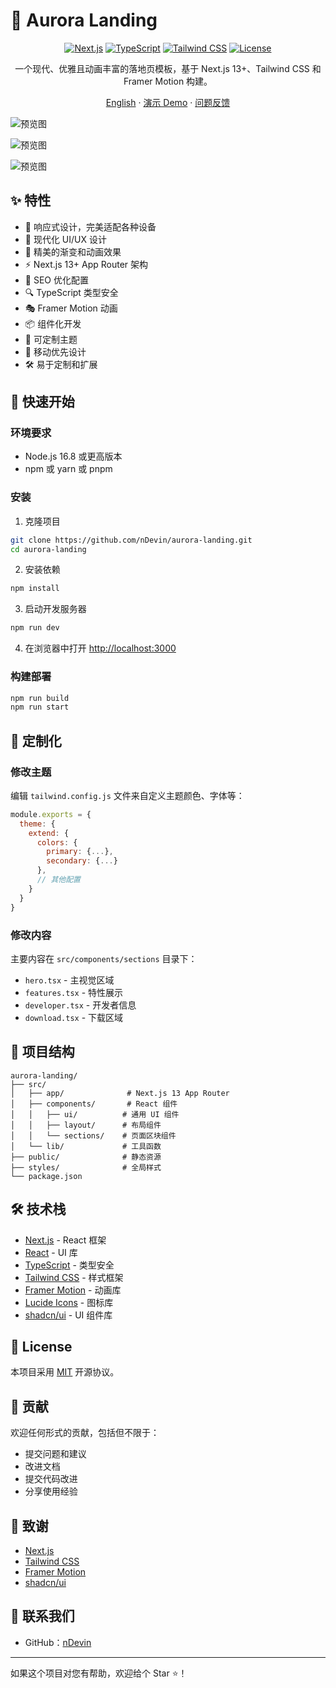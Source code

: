 # 🌌 Aurora Landing

<div align="center">

[![Next.js](https://img.shields.io/badge/Next.js-13+-black?style=for-the-badge&logo=next.js)](https://nextjs.org/)
[![TypeScript](https://img.shields.io/badge/TypeScript-5.0+-blue?style=for-the-badge&logo=typescript)](https://www.typescriptlang.org/)
[![Tailwind CSS](https://img.shields.io/badge/Tailwind-3.0+-38B2AC?style=for-the-badge&logo=tailwind-css&logoColor=white)](https://tailwindcss.com/)
[![License](https://img.shields.io/badge/License-MIT-green.svg?style=for-the-badge)](https://opensource.org/licenses/MIT)

一个现代、优雅且动画丰富的落地页模板，基于 Next.js 13+、Tailwind CSS 和 Framer Motion 构建。

[English](./README_EN.md) · [演示 Demo](https://aurora-landing-woad.vercel.app) · [问题反馈](https://github.com/langgptai/aurora-landing/issues)

</div>

![预览图](./public/landing_p1.png)

![预览图](./public/landing_p2.png)

![预览图](./public/landing_p3.png)

## ✨ 特性

- 📱 响应式设计，完美适配各种设备
- 🎨 现代化 UI/UX 设计
- 🌈 精美的渐变和动画效果
- ⚡️ Next.js 13+ App Router 架构
- 🎯 SEO 优化配置
- 🔍 TypeScript 类型安全
- 🎭 Framer Motion 动画
- 📦 组件化开发
- 🎨 可定制主题
- 📱 移动优先设计
- 🛠️ 易于定制和扩展

## 🚀 快速开始

### 环境要求

- Node.js 16.8 或更高版本
- npm 或 yarn 或 pnpm

### 安装

1. 克隆项目

```bash
git clone https://github.com/nDevin/aurora-landing.git
cd aurora-landing
```

2. 安装依赖
```bash
npm install
```

3. 启动开发服务器
```bash
npm run dev
```

4. 在浏览器中打开 [http://localhost:3000](http://localhost:3000)

### 构建部署

```bash
npm run build
npm run start
```

## 🎨 定制化

### 修改主题

编辑 `tailwind.config.js` 文件来自定义主题颜色、字体等：

```javascript
module.exports = {
  theme: {
    extend: {
      colors: {
        primary: {...},
        secondary: {...}
      },
      // 其他配置
    }
  }
}
```

### 修改内容

主要内容在 `src/components/sections` 目录下：

- `hero.tsx` - 主视觉区域
- `features.tsx` - 特性展示
- `developer.tsx` - 开发者信息
- `download.tsx` - 下载区域

## 📁 项目结构

```
aurora-landing/
├── src/
│   ├── app/              # Next.js 13 App Router
│   ├── components/       # React 组件
│   │   ├── ui/          # 通用 UI 组件
│   │   ├── layout/      # 布局组件
│   │   └── sections/    # 页面区块组件
│   └── lib/             # 工具函数
├── public/              # 静态资源
├── styles/              # 全局样式
└── package.json
```

## 🛠️ 技术栈

- [Next.js](https://nextjs.org/) - React 框架
- [React](https://reactjs.org/) - UI 库
- [TypeScript](https://www.typescriptlang.org/) - 类型安全
- [Tailwind CSS](https://tailwindcss.com/) - 样式框架
- [Framer Motion](https://www.framer.com/motion/) - 动画库
- [Lucide Icons](https://lucide.dev/) - 图标库
- [shadcn/ui](https://ui.shadcn.com/) - UI 组件库

## 📄 License

本项目采用 [MIT](LICENSE) 开源协议。

## 🤝 贡献

欢迎任何形式的贡献，包括但不限于：

- 提交问题和建议
- 改进文档
- 提交代码改进
- 分享使用经验

## 🙏 致谢

- [Next.js](https://nextjs.org/)
- [Tailwind CSS](https://tailwindcss.com/)
- [Framer Motion](https://www.framer.com/motion/)
- [shadcn/ui](https://ui.shadcn.com/)

## 📮 联系我们

- GitHub：[nDevin](https://github.com/nDevin)
---

如果这个项目对您有帮助，欢迎给个 Star ⭐️！